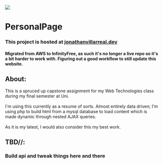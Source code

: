 ![](https://cdn.discordapp.com/attachments/687235721127526412/989901538350747708/favicon.ico)

# PersonalPage
### This project is hosted at [jonathanvillarreal.dev](https://www.jonathanvillarreal.dev)
#### Migrated from AWS to InfinityFree, as such it's no longer a live repo so it's a bit harder to work with. Figuring out a good workflow to still update this website. 

## About:
This is a spruced up capstone assignment for my Web Technologies class during my final semester at Uni.
<br />
<br />
I'm using this currently as a resume of sorts. Almost entirely data driven; I'm using php to build html from a mysql database to load content which is made dynamic through nested AJAX queries.
<br />
<br />
As it is my latest, I would also consider this my best work.

## TBD//:
### Build api and tweak things here and there
